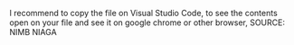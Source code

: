 I recommend to copy the file on Visual Studio Code, to see the contents open on your file and see it on google chrome or other browser,
SOURCE: NIMB NIAGA
